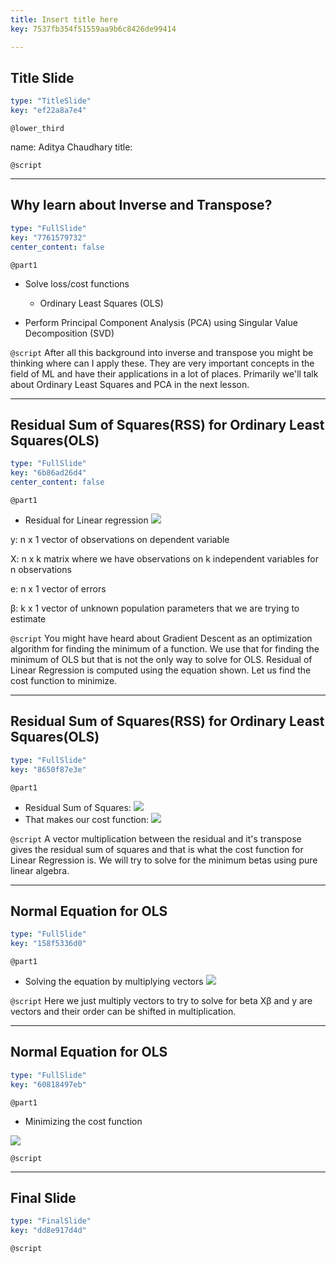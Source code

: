 ```yaml
---
title: Insert title here
key: 7537fb354f51559aa9b6c8426de99414

---
```

## Title Slide

```yaml
type: "TitleSlide"
key: "ef22a8a7e4"
```

`@lower_third`

name: Aditya Chaudhary
title: 


`@script`



---
## Why learn about Inverse and Transpose?

```yaml
type: "FullSlide"
key: "7761579732"
center_content: false
```

`@part1`
- Solve loss/cost functions
  
  - Ordinary Least Squares (OLS)

- Perform Principal Component Analysis (PCA) using Singular Value Decomposition (SVD)


`@script`
After all this background into inverse and transpose you might be thinking where can I apply these. They are very important concepts in the field of ML and have their applications in a lot of places. Primarily we'll talk about Ordinary Least Squares and PCA in the next lesson.


---
## Residual Sum of Squares(RSS) for Ordinary Least Squares(OLS)

```yaml
type: "FullSlide"
key: "6b86ad26d4"
center_content: false
```

`@part1`
- Residual for Linear regression
![](https://assets.datacamp.com/production/repositories/4547/datasets/3605d1092576253f8677f0d637126b52b3beaf96/eqn1.JPG)

y: n x 1 vector of observations on dependent variable 
 
X: n x k matrix where we have observations on k independent variables for n observations

e: n x 1 vector of errors
  
β: k x 1 vector of unknown population parameters that we are trying to estimate


`@script`
You might have heard about Gradient Descent as an optimization algorithm for finding the minimum of a function. We use that for finding the minimum of OLS but that is not the only way to solve for OLS. Residual of Linear Regression is computed using the equation shown. Let us find the cost function to minimize.


---
## Residual Sum of Squares(RSS) for Ordinary Least Squares(OLS)

```yaml
type: "FullSlide"
key: "8650f87e3e"
```

`@part1`
- Residual Sum of Squares:
![](https://assets.datacamp.com/production/repositories/4547/datasets/01b229234cb5531094b9ce023a3a3828fbd178b8/eqn4.JPG)
- That makes our cost function:
![](https://assets.datacamp.com/production/repositories/4547/datasets/86e06b6da390fede8dc968403c329e905946698a/eqn6.JPG)


`@script`
A vector multiplication between the residual and it's transpose gives the residual sum of squares and that is what the cost function for Linear Regression is. We will try to solve for the minimum betas using pure linear algebra.


---
## Normal Equation for OLS

```yaml
type: "FullSlide"
key: "158f5336d0"
```

`@part1`
- Solving the equation by multiplying vectors 
![](https://assets.datacamp.com/production/repositories/4547/datasets/e2323a4d843341de53b3deba9efe887c6ed15ec9/eqn8.JPG)


`@script`
Here we just multiply vectors to try to solve for beta
Xβ and y are vectors and their order can be shifted in multiplication.


---
## Normal Equation for OLS 

```yaml
type: "FullSlide"
key: "60818497eb"
```

`@part1`
- Minimizing the cost function

![](https://assets.datacamp.com/production/repositories/4547/datasets/973ee1a23a3de8468ce0331253b77175c32c7089/eqn10.JPG)


`@script`



---
## Final Slide

```yaml
type: "FinalSlide"
key: "dd8e917d4d"
```

`@script`


